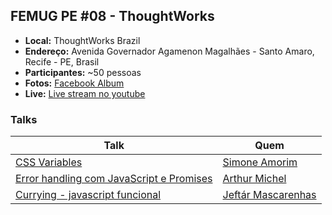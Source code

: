 ## FEMUG PE #08 - ThoughtWorks

* **Local:** ThoughtWorks Brazil
* **Endereço:** Avenida Governador Agamenon Magalhães - Santo Amaro, Recife - PE, Brasil
* **Participantes:** ~50 pessoas
* **Fotos:** [Facebook Album](https://www.facebook.com/pg/femugpe/photos/?tab=album&album_id=1247900408630680)
* **Live:** [Live stream no youtube](https://www.youtube.com/watch?v=JTtJGBluM-g)

### Talks

| Talk                            | Quem                                                               
| ------------------------------  | ------------------------------------------------------------------
| [CSS Variables](https://speakerdeck.com/simoneas02/variaveis-nativas-com-css) | [Simone Amorim](https://github.com/simoneas02/)
| [Error handling com JavaScript e Promises](#) | [Arthur Michel](https://github.com/arthurmichel)
| [Currying - javascript funcional](https://speakerdeck.com/jefter/programacao-funcional-com-currying) | [Jeftár Mascarenhas](https://github.com/orgs/FEMUGPE/people/jeftarmascarenhas)